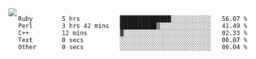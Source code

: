 

<a href="https://github.com/anuraghazra/github-readme-stats">
  <img align="left" src="https://github-readme-stats.vercel.app/api?username=kfly8&count_private=true&show_icons=true&theme=calm" />
</a>


<!--START_SECTION:waka-->

```text
Ruby        5 hrs           ██████████████░░░░░░░░░░░   56.07 %
Perl        3 hrs 42 mins   ██████████▒░░░░░░░░░░░░░░   41.49 %
C++         12 mins         ▓░░░░░░░░░░░░░░░░░░░░░░░░   02.33 %
Text        0 secs          ░░░░░░░░░░░░░░░░░░░░░░░░░   00.07 %
Other       0 secs          ░░░░░░░░░░░░░░░░░░░░░░░░░   00.04 %
```

<!--END_SECTION:waka-->
